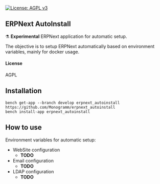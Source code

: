 
[uri_license]: http://www.gnu.org/licenses/agpl.html
[uri_license_image]: https://img.shields.io/badge/License-AGPL%20v3-blue.svg

[![License: AGPL v3][uri_license_image]][uri_license]

## ERPNext AutoInstall

:alembic: **Experimental** ERPNext application for automatic setup.

The objective is to setup ERPNext automatically based on environment variables, mainly for docker usage.

#### License

AGPL

## Installation

  ```
  bench get-app --branch develop erpnext_autoinstall https://github.com/Monogramm/erpnext_autoinstall
  bench install-app erpnext_autoinstall
  ```

## How to use

Environment variables for automatic setup:
* WebSite configuration
  * **TODO**
* Email configuration
  * **TODO**
* LDAP configuration
  * **TODO**
